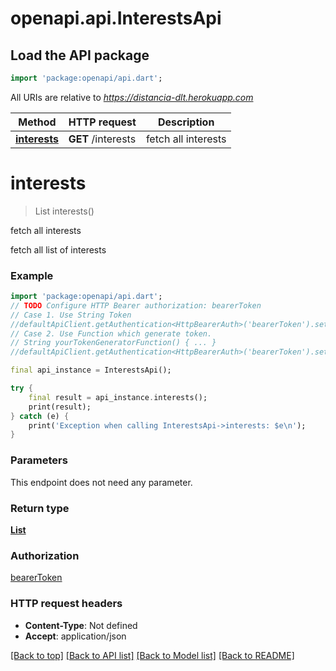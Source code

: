 # openapi.api.InterestsApi

## Load the API package
```dart
import 'package:openapi/api.dart';
```

All URIs are relative to *https://distancia-dlt.herokuapp.com*

Method | HTTP request | Description
------------- | ------------- | -------------
[**interests**](InterestsApi.md#interests) | **GET** /interests | fetch all interests


# **interests**
> List<InterestDto> interests()

fetch all interests

fetch all list of interests

### Example
```dart
import 'package:openapi/api.dart';
// TODO Configure HTTP Bearer authorization: bearerToken
// Case 1. Use String Token
//defaultApiClient.getAuthentication<HttpBearerAuth>('bearerToken').setAccessToken('YOUR_ACCESS_TOKEN');
// Case 2. Use Function which generate token.
// String yourTokenGeneratorFunction() { ... }
//defaultApiClient.getAuthentication<HttpBearerAuth>('bearerToken').setAccessToken(yourTokenGeneratorFunction);

final api_instance = InterestsApi();

try {
    final result = api_instance.interests();
    print(result);
} catch (e) {
    print('Exception when calling InterestsApi->interests: $e\n');
}
```

### Parameters
This endpoint does not need any parameter.

### Return type

[**List<InterestDto>**](InterestDto.md)

### Authorization

[bearerToken](../README.md#bearerToken)

### HTTP request headers

 - **Content-Type**: Not defined
 - **Accept**: application/json

[[Back to top]](#) [[Back to API list]](../README.md#documentation-for-api-endpoints) [[Back to Model list]](../README.md#documentation-for-models) [[Back to README]](../README.md)

